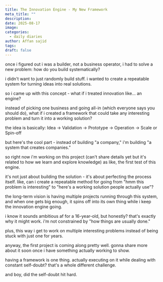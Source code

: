 ```yaml
---
title: The Innovation Engine - My New Framework
meta_title: ""
description:
date: 2025-08-17
image:
categories:
  - daily diaries
author: Affan sajid
tags:
draft: false
---
```


once i figured out i was a builder, not a business operator, i had to solve a new problem: how do you build systematically?

i didn't want to just randomly build stuff. i wanted to create a repeatable system for turning ideas into real solutions.

so i came up with this concept - what if i treated innovation like... an engine?

instead of picking one business and going all-in (which everyone says you should do), what if i created a framework that could take any interesting problem and turn it into a working solution?

the idea is basically: Idea → Validation → Prototype → Operation → Scale or Spin-off

but here's the cool part - instead of building "a company," i'm building "a system that creates companies."

so right now i'm working on this project (can't share details yet but it's related to how we learn and explore knowledge) as like, the first test of this engine.

it's not just about building the solution - it's about perfecting the process itself. like, can i create a repeatable method for going from "hmm this problem is interesting" to "here's a working solution people actually use"?

the long-term vision is having multiple projects running through this system, and when one gets big enough, it spins off into its own thing while i keep the innovation engine going.

i know it sounds ambitious af for a 16-year-old, but honestly? that's exactly why it might work. i'm not constrained by "how things are usually done."

plus, this way i get to work on multiple interesting problems instead of being stuck with just one for years.

anyway, the first project is coming along pretty well. gonna share more about it soon once i have something actually working to show.

having a framework is one thing. actually executing on it while dealing with constant self-doubt? that's a whole different challenge.

and boy, did the self-doubt hit hard.